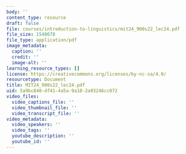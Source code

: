 ```yaml
---
body: ''
content_type: resource
draft: false
file: courses/introduction-to-linguistics/mit24_900s22_lec24.pdf
file_size: 1548678
file_type: application/pdf
image_metadata:
  caption: ''
  credit: ''
  image-alt: ''
learning_resource_types: []
license: https://creativecommons.org/licenses/by-nc-sa/4.0/
resourcetype: Document
title: MIT24_900s22_lec24.pdf
uid: 5a9bc840-df41-4a5a-9a10-2a93246cc072
video_files:
  video_captions_file: ''
  video_thumbnail_file: ''
  video_transcript_file: ''
video_metadata:
  video_speakers: ''
  video_tags: ''
  youtube_description: ''
  youtube_id: ''
---
```

